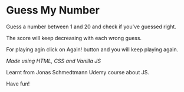# Guess My Number

Guess a number between 1 and 20 and check if you've guessed right.

The score will keep decreasing with each wrong guess.

For playing agin click on Again! button and you will keep playing again.

_Made using HTML, CSS and Vanilla JS_

Learnt from Jonas Schmedtmann Udemy course about JS.

Have fun!
